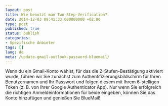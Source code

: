 ```yaml
---
layout: post
title: Wie benutzt man Two-Step-Verification?
date: 2014-12-03 09:41:33.000000000 +02:00
type: post
published: true
status: publish
categories:
- Spezifische Anbieter
tags: []
lang: de
meta: /update-gmail-outlook-password-bluemail/
---
```


Wenn du ein Gmail-Konto wählst, für das die 2-Stufen-Bestätigung aktiviert wurde, führen wir Sie zunächst zum Authentifizierungsbildschirm für Ihren Benutzernamen und Ihr Passwort und folgen diesem mit Ihrem 6-stelligen Token (z. B. von Ihrer Google Authenticator App). Nur wenn Sie erfolgreich die richtigen Anmeldeinformationen für beide eingeben, können Sie das Konto hinzufügen und genießen Sie BlueMail!
